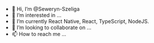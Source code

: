 - 👋 Hi, I’m @Seweryn-Szeliga
- 👀 I’m interested in ...
- 🌱 I’m currently React Native, React, TypeScript, NodeJS.
- 💞️ I’m looking to collaborate on ...
- 📫 How to reach me ...

<!---
Seweryn-Szeliga/Seweryn-Szeliga is a ✨ special ✨ repository because its `README.md` (this file) appears on your GitHub profile.
You can click the Preview link to take a look at your changes.
--->
